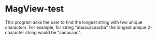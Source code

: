 # MagView-test
This program asks the user to find the longest string with two unique characters.  For example, for string "abaacacaacba" the longest unique 2-character string would be "aacacaac".
